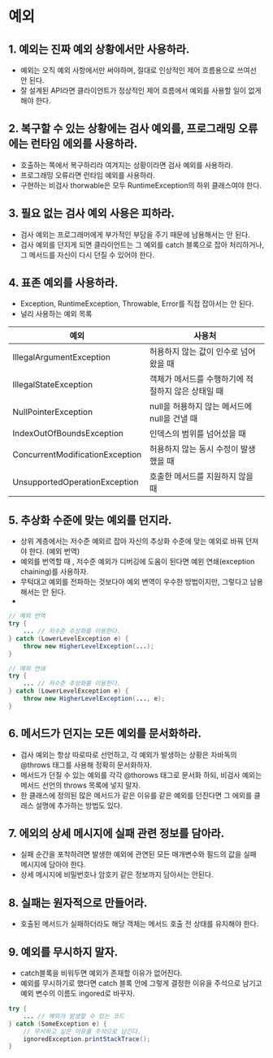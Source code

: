 # 예외

## 1. 예외는 진짜 예외 상황에서만 사용하라.
- 예외는 오직 예외 사항에서만 써야하며, 절대로 인상적인 제어 흐름용으로 쓰여선 안 된다.
- 잘 설계된 API라면 클라이언트가 정상적인 제어 흐름에서 예외를 사용할 일이 없게 해야 한다.

## 2. 복구할 수 있는 상황에는 검사 예외를, 프로그래밍 오류에는 런타임 에외를 사용하라.
- 호출하는 쪽에서 복구하리라 여겨지는 상황이라면 검사 예외를 사용하라.
- 프로그래밍 오류라면 런타임 예외를 사용하라.
- 구현하는 비검사 thorwable은 모두 RuntimeException의 하위 클래스여야 한다.

## 3. 필요 없는 검사 예외 사용은 피하라.
- 검사 예외는 프로그래머에게 부가적인 부담을 주기 때문에 남용해서는 안 된다.
- 검사 예외를 던지게 되면 클라이언트는 그 예외를 catch 블록으로 잡아 처리하거나, 그 메서드를 자신이 다시 던질 수 있어야 한다.

## 4. 표존 예외를 사용하라.
- Exception, RuntimeException, Throwable, Error를 직접 잡아서는 안 된다.
- 널리 사용하는 예외 목록

| 예외 | 사용처 |
|---|---|
| IllegalArgumentException | 허용하지 않는 값이 인수로 넘어왔을 때 |
| IllegalStateException | 객체가 메서드를 수행하기에 적절하지 않은 상태일 때 |
| NullPointerException | null을 허용하지 않는 메서드에 null을 건낼 때 |
| IndexOutOfBoundsException | 인덱스의 범위를 넘어섰을 때 |
| ConcurrentModificationException | 허용하지 않는 동시 수정이 발생했을 때 |
| UnsupportedOperationException | 호출한 메서드를 지원하지 않을 때 |

## 5. 추상화 수준에 맞는 예외를 던지라.
- 상위 계층에서는 저수준 예외르 잡아 자신의 추상화 수준에 맞는 예외로 바꿔 던져야 한다. (예외 번역)
- 예외를 번역할 때 , 저수준 예외가 디버깅에 도움이 된다면 예왼 연쇄(exception chaining)를 사용하자.
- 무턱대고 예외를 전파하는 것보다야 예외 변역이 우수한 방법이지만, 그렇다고 남용해서는 안 된다.
- 

```Java
// 예외 번역
try {
    ... // 저수준 추상화를 이용한다.
} catch (LowerLevelException e) {
    throw new HigherLevelException(...);
}

// 예외 연쇄
try {
    ... // 저수준 추상화를 이용한다.
} catch (LowerLevelException e) {
    throw new HigherLevelException(..., e);
}
```

## 6. 메서드가 던지는 모든 예외를 문서화하라.
- 검사 예외는 항상 따로따로 선언하고, 각 예외가 발생하는 상황은 자바독의 @throws 태그를 사용해 정확히 문서화하자.
- 메서드가 던질 수 있는 예외를 각각 @thorows 태그로 문서화 하되, 비검사 예외는 메서드 선언의 throws 목록에 넣지 말자.
- 한 클래스에 정의된 많은 메서드가 같은 이유를 같은 예외를 던진다면 그 에외를 클래스 설명에 추가하는 방법도 있다.

## 7. 에외의 상세 메시지에 실패 관련 정보를 담아라.
- 실패 순간을 포착하려면 발생한 예외에 관연된 모든 매개변수와 필드의 값을 실패 메시지에 담아야 한다.
- 상세 메시지에 비밀번호나 암호키 같은 정보까지 담아서는 안된다.

## 8. 실패는 원자적으로 만들어라.
- 호출된 메서드가 실패하더라도 해당 객체는 메서드 호출 전 상태를 유지해야 한다.

## 9. 예외를 무시하지 말자.
- catch블록을 비워두면 예외가 존재할 이유가 없어진다.
- 예외를 무시하기로 했다면 catch 블록 안에 그렇게 결정한 이유을 주석으로 남기고 예외 변수의 이름도 ingored로 바꾸자.

```Java
try {
    ... // 예외가 발생할 수 있는 코드
} catch (SomeException e) {
    // 무시하고 싶은 이유를 주석으로 남긴다.
    ignoredException.printStackTrace();
}
```